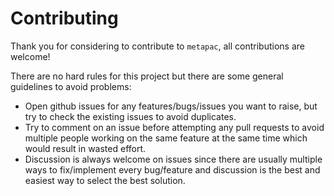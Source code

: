 # Contributing

Thank you for considering to contribute to `metapac`, all contributions are
welcome!

There are no hard rules for this project but there are some general
guidelines to avoid problems:

- Open github issues for any features/bugs/issues you want to raise, but
  try to check the existing issues to avoid duplicates.
- Try to comment on an issue before attempting any pull requests to avoid
  multiple people working on the same feature at the same time which would
  result in wasted effort.
- Discussion is always welcome on issues since there are usually multiple
  ways to fix/implement every bug/feature and discussion is the best and
  easiest way to select the best solution.
